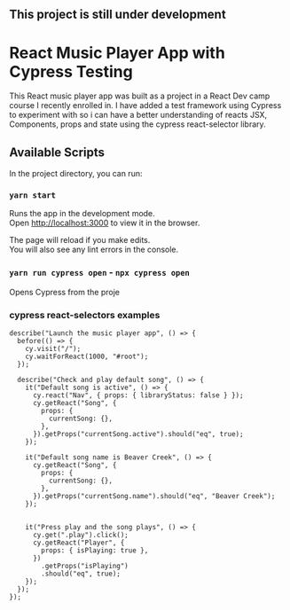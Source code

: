 ## This project is still under development

# React Music Player App with Cypress Testing

This React music player app was built as a project in a React Dev camp course I recently enrolled in.
I have added a test framework using Cypress to experiment with so i can have a better understanding of reacts JSX, Components, props and state using the cypress react-selector library.

## Available Scripts

In the project directory, you can run:

### `yarn start`

Runs the app in the development mode.\
Open [http://localhost:3000](http://localhost:3000) to view it in the browser.

The page will reload if you make edits.\
You will also see any lint errors in the console.

### `yarn run cypress open` - `npx cypress open`

Opens Cypress from the proje

### cypress react-selectors examples

```
describe("Launch the music player app", () => {
  before(() => {
    cy.visit("/");
    cy.waitForReact(1000, "#root");
  });

  describe("Check and play default song", () => {
    it("Default song is active", () => {
      cy.react("Nav", { props: { libraryStatus: false } });
      cy.getReact("Song", {
        props: {
          currentSong: {},
        },
      }).getProps("currentSong.active").should("eq", true);
    });

    it("Default song name is Beaver Creek", () => {
      cy.getReact("Song", {
        props: {
          currentSong: {},
        },
      }).getProps("currentSong.name").should("eq", "Beaver Creek");
    });


    it("Press play and the song plays", () => {
      cy.get(".play").click();
      cy.getReact("Player", {
        props: { isPlaying: true },
      })
        .getProps("isPlaying")
        .should("eq", true);
    });
  });
});
```
